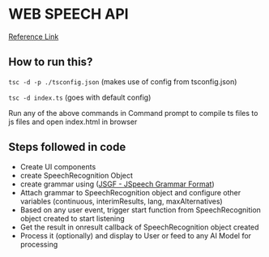 # WEB SPEECH API

[Reference Link](https://developer.mozilla.org/en-US/docs/Web/API/Web_Speech_API)

## How to run this?
`tsc -d -p ./tsconfig.json` (makes use of config from tsconfig.json)
  
`tsc -d index.ts` (goes with default config)

Run any of the above commands in Command prompt to compile ts files to js files and open index.html in browser

## Steps followed in code

- Create UI components
- create SpeechRecognition Object
- create grammar using ([JSGF - JSpeech Grammar Format](https://www.w3.org/TR/jsgf/))
- Attach grammar to SpeechRecognition object and configure other variables (continuous, interimResults, lang, maxAlternatives)
- Based on any user event, trigger start function from SpeechRecognition object created to start listening
- Get the result in onresult callback of SpeechRecognition object created
- Process it (optionally) and display to User or feed to any AI Model for processing
